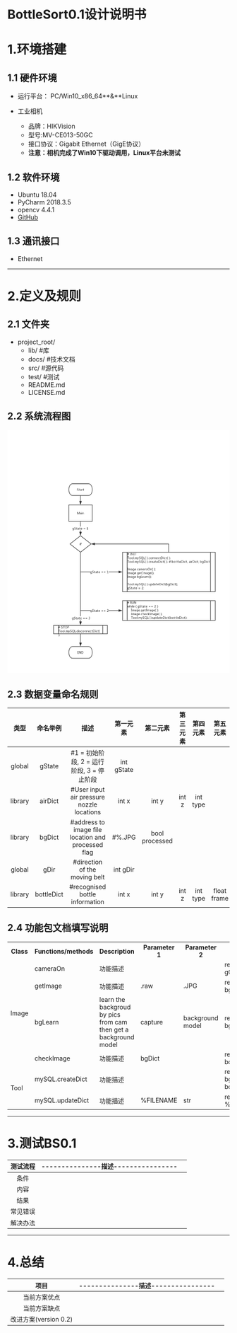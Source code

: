 # BottleSort0.1设计说明书

# 1.**环境搭建**

## 1.1 硬件环境

* 运行平台： PC/Win10_x86_64**&**Linux

* 工业相机
  + 品牌：HIKVision 
  + 型号:MV-CE013-50GC
  + 接口协议：Gigabit Ethernet（GigE协议）
  + **注意：相机完成了Win10下驱动调用，Linux平台未测试**

## 1.2 软件环境
* Ubuntu 18.04
* PyCharm 2018.3.5
* opencv 4.4.1
* [GitHub](https://github.com/evolzed/armlogic)

## 1.3 通讯接口
* Ethernet

----

# 2.**定义及规则**

## 2.1 文件夹
* project_root/
  * lib/          #库
  * docs/         #技术文档
  * src/          #源代码
  * test/         #测试
  * README.md     
  * LICENSE.md     
  
## 2.2 系统流程图
![FlowChart](https://github.com/evolzed/armlogic/blob/BottleSort0.1/docs/pic/FlowChart/BS0.1FC.png)

## 2.3 数据变量命名规则

|   类型   | 命名举例 |              描述               | 第一元素 | 第二元素 |  第三元素 |  第四元素 |  第五元素 | 
| :------: | :------: | :-----------------------------: | :-------: | :-------: | :-------: | :-------: | :-------: |
| global |  gState  | #1 = 初始阶段, 2 = 运行阶段, 3 = 停止阶段 | int gState |
| library |  airDict  | #User input air pressure nozzle locations | int x | int y | int z | int type |
| library |  bgDict  | #address to image file location and processed flag | #%.JPG | bool processed |
| global |  gDir  | #direction of the moving belt | int gDir |
| library |  bottleDict  | #recognised bottle information | int x | int y | int z | int type | float frame | Time processed |

## 2.4 功能包文档填写说明

<table>
	<tr>
	    	<th>Class</th>
		<th>Functions/methods</th>
		<th>Description</th> 
        	<th>Parameter 1</th>
        	<th>Parameter 2</th>
        	<th>Return </th>
	</tr >
	<tr >
	    	<td rowspan="4">Image</td>
	    	<td>cameraOn</td>
	    	<td>功能描述</td>
        	<td></td>
       	 	<td></td>
        	<td>return gCameraGo</td>
	</tr>
	<tr>
	    	<td>getImage</td>
	    	<td>功能描述</td>
        	<td>.raw</td>
        	<td>.JPG</td>
        	<td>return bgDict</td>
	</tr>
	<tr>
	    	<td>bgLearn</td>
	    	<td>learn the backgroud by pics from cam then get a background model</td>
        	<td>capture</td>
        	<td>background model</td>
        	<td>return bgDict</td>
	</tr>
	<tr>
	    	<td>checkImage</td>
	    	<td>功能描述</td>
        	<td>bgDict</td>
        	<td></td>
        	<td>return bottleDict</td>
	</tr>
    	<tr >
	    	<td rowspan="3">Tool</td>
	    	<td>mySQL.createDict</td>
	    	<td>功能描述</td>
        	<td></td>
        	<td></td>
        	<td>return bgDict, bottleDict</td>
	</tr>
	<tr>
	    	<td>mySQL.updateDict</td>
	    	<td>功能描述</td>
        	<td>%FILENAME</td>
        	<td>str</td>
        	<td>return %FILENAME</td>
	</tr>
</table>

----
#  3.**测试BS0.1**
| 测试流程 | ---------------描述---------------- |      |
| :------: | :---------------------------------: | ---- |
|   条件   |                                     |      |
|   内容   |                                     |      |
|   结果   |                                     |      |
| 常见错误 |                                     |      |
| 解决办法 |                                     |      |

----
# 4.**总结**
|         项目          | ---------------描述---------------- |      |
| :-------------------: | :---------------------------------: | ---- |
|     当前方案优点      |                                     |      |
|     当前方案缺点      |                                     |      |
| 改进方案(version 0.2) |                                     |      |
